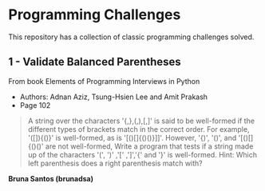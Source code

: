 # Programming Challenges
This repository has a collection of classic programming challenges solved.

## 1 - Validate Balanced Parentheses
From book Elements of Programming Interviews in Python  
- Authors: Adnan Aziz, Tsung-Hsien Lee and Amit Prakash 
- Page 102

> A string over the characters '{,},(,),[,]' is said to be well-formed if the different types of brackets 
> match in the correct order.
>For example, '([]){()}' is well-formed, as is '[()[]{()()}]]'. However, '{)', '()', and '[()[]{()()' are
>not well-formed,
>Write a program that tests if a string made up of the characters '(', ')' ,'[' ,']','{' and '}' is well-formed.
>Hint: Which left parenthesis does a right parenthesis match with?

**Bruna Santos (brunadsa)**
